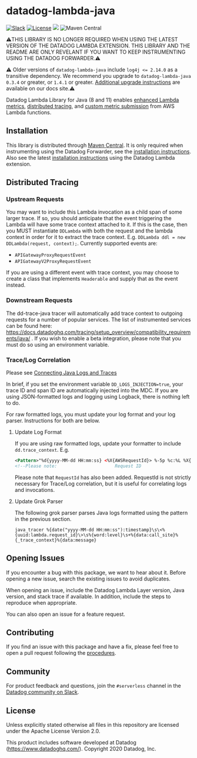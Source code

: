 # datadog-lambda-java

[![Slack](https://chat.datadoghq.com/badge.svg?bg=632CA6)](https://chat.datadoghq.com/)
[![License](https://img.shields.io/badge/license-Apache--2.0-blue)](https://github.com/DataDog/datadog-lambda-java/blob/main/LICENSE)
![](https://github.com/DataDog/datadog-lambda-java/workflows/Test%20on%20Master%20branch/badge.svg)
![Maven Central](https://img.shields.io/maven-central/v/com.datadoghq/datadog-lambda-java)

:warning:THIS LIBRARY IS NO LONGER REQUIRED WHEN USING THE LATEST VERSION OF THE DATADOG LAMBDA EXTENSION. THIS LIBRARY AND THE README ARE ONLY REVELANT IF YOU WANT TO KEEP INSTRUMENTING USING THE DATADOG FORWARDER.:warning:

:warning: Older versions of `datadog-lambda-java` include `log4j <= 2.14.0` as a transitive dependency. 
We recommend you upgrade to `datadog-lambda-java 0.3.4` or greater, or `1.4.1` or greater.
[Additional upgrade instructions](https://docs.datadoghq.com/serverless/installation/java/?tab=maven#upgrading) are available on our docs site.:warning:

Datadog Lambda Library for Java (8 and 11) enables [enhanced Lambda metrics](https://docs.datadoghq.com/serverless/enhanced_lambda_metrics), [distributed tracing](https://docs.datadoghq.com/serverless/distributed_tracing), and [custom metric submission](https://docs.datadoghq.com/serverless/custom_metrics) from AWS Lambda functions.

## Installation

This library is distributed through [Maven Central](https://search.maven.org/artifact/com.datadoghq/datadog-lambda-java). It is only required when instrumenting using the Datadog Forwarder, see the [installation instructions](https://docs.datadoghq.com/serverless/guide/datadog_forwarder_java/). Also see the latest [installation instructions](https://docs.datadoghq.com/serverless/installation/java/) using the Datadog Lambda extension. 

## Distributed Tracing

### Upstream Requests

You may want to include this Lambda invocation as a child span of some larger trace.
If so, you should anticipate that the event triggering the Lambda will have some trace context attached to it.
If this is the case, then you MUST instantiate `DDLambda` with both the request and the lambda context in order for it to extract the trace context.
E.g. `DDLambda ddl = new DDLambda(request, context);`.
Currently supported events are:

- `APIGatewayProxyRequestEvent`
- `APIGatewayV2ProxyRequestEvent`

If you are using a different event with trace context, you may choose to create a class that implements `Headerable` and supply that as the event instead.

### Downstream Requests

The dd-trace-java tracer will automatically add trace context to outgoing requests for a number of popular services. 
The list of instrumented services can be found here: https://docs.datadoghq.com/tracing/setup_overview/compatibility_requirements/java/ .
If you wish to enable a beta integration, please note that you must do so using an environment variable.

### Trace/Log Correlation

Please see [Connecting Java Logs and Traces](https://docs.datadoghq.com/tracing/connect_logs_and_traces/java/?tab=log4j2)

In brief, if you set the environment variable `DD_LOGS_INJECTION=true`, your trace ID and span ID are automatically injected into the MDC.
If you are using JSON-formatted logs and logging using Logback, there is nothing left to do.

For raw formatted logs, you must update your log format and your log parser. Instructions for both are below.

1. Update Log Format

    If you are using raw formatted logs, update your formatter to include `dd.trace_context`. E.g.

    ```xml
    <Pattern>"%d{yyyy-MM-dd HH:mm:ss} <%X{AWSRequestId}> %-5p %c:%L %X{dd.trace_context} %m%n"</Pattern>
    <!--Please note:                      Request ID                      Trace Context  -->
    ```

    Please note that `RequestId` has also been added. 
    RequestId is not strictly necessary for Trace/Log correlation, but it is useful for correlating logs and invocations.

2. Update Grok Parser

    The following grok parser parses Java logs formatted using the pattern in the previous section.

    ```
    java_tracer %{date("yyyy-MM-dd HH:mm:ss"):timestamp}\s\<%{uuid:lambda.request_id}\>\s%{word:level}\s+%{data:call_site}%{_trace_context}%{data:message}
    ```

## Opening Issues

If you encounter a bug with this package, we want to hear about it. Before opening a new issue, 
search the existing issues to avoid duplicates.

When opening an issue, include the Datadog Lambda Layer version, Java version, and stack trace if 
available. In addition, include the steps to reproduce when appropriate.

You can also open an issue for a feature request.

## Contributing

If you find an issue with this package and have a fix, please feel free to open a pull request 
following the [procedures](https://github.com/DataDog/datadog-lambda-java/blob/main/CONTRIBUTING.md).

## Community

For product feedback and questions, join the `#serverless` channel in the [Datadog community on Slack](https://chat.datadoghq.com/).

## License

Unless explicitly stated otherwise all files in this repository are licensed under the Apache License Version 2.0.

This product includes software developed at Datadog (https://www.datadoghq.com/). Copyright 2020 Datadog, Inc.
